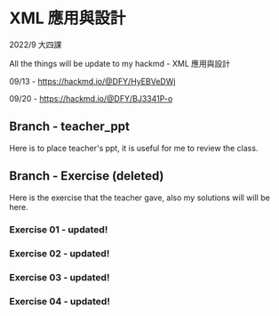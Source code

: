 # XML 應用與設計
2022/9 大四課

All the things will be update to my hackmd - XML 應用與設計

09/13 - https://hackmd.io/@DFY/HyEBVeDWj

09/20 - https://hackmd.io/@DFY/BJ3341P-o

## Branch - teacher_ppt
Here is to place teacher's ppt, it is useful for me to review the class.
## Branch - Exercise (deleted)
Here is the exercise that the teacher gave, also my solutions will will be here.
### Exercise 01 - updated!
### Exercise 02 - updated!
### Exercise 03 - updated!
### Exercise 04 - updated!
